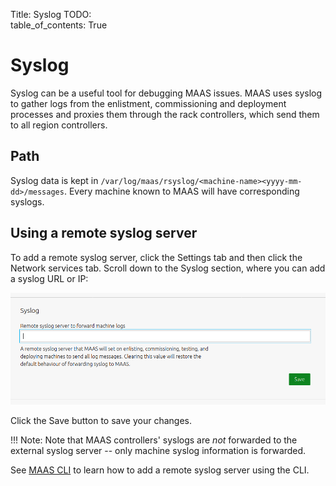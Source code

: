 Title: Syslog
TODO:  
table_of_contents: True


# Syslog

Syslog can be a useful tool for debugging MAAS issues. MAAS uses syslog to
gather logs from the enlistment, commissioning and deployment processes and
proxies them through the rack controllers, which send them to all region
controllers.

## Path

Syslog data is kept in
`/var/log/maas/rsyslog/<machine-name><yyyy-mm-dd>/messages`. Every machine known
to MAAS will have corresponding syslogs.

## Using a remote syslog server

To add a remote syslog server, click the Settings tab and then click the Network
services tab. Scroll down to the Syslog section, where you can add a syslog URL
or IP:

![remote_syslog][img__remote_syslog]

Click the Save button to save your changes.

!!! Note:
    Note that MAAS controllers' syslogs are *not* forwarded to the external
    syslog server -- only machine syslog information is forwarded.

See [MAAS CLI][cli-remote-syslog] to learn how to add a remote syslog server
using the CLI.


<!-- LINKS -->

[cli-remote-syslog]: manage-cli-advanced.md#add-or-update-a-remote-syslog-server

[img__remote_syslog]: ../media/installconfig-syslog__2.5_remote-syslog.png
